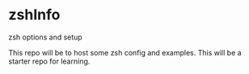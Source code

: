 # zshInfo
zsh options and setup

This repo will be to host some zsh config and examples.  This will be a starter repo for learning.
